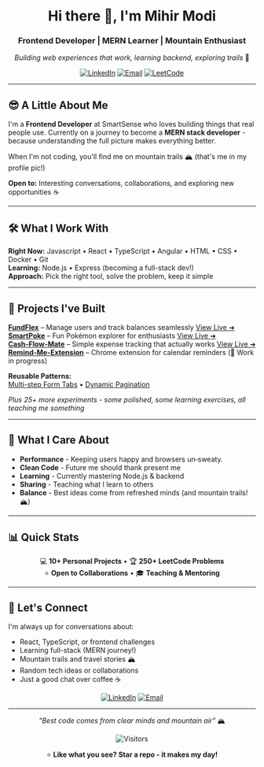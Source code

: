 <div align="center">

# Hi there 👋, I'm Mihir Modi

### Frontend Developer | MERN Learner | Mountain Enthusiast

*Building web experiences that work, learning backend, exploring trails* 🌄

[![LinkedIn](https://img.shields.io/badge/-Connect-0077B5?style=flat&logo=linkedin&logoColor=white)](https://www.linkedin.com/in/mihirmodi14/)
[![Email](https://img.shields.io/badge/-Say_Hello-D14836?style=flat&logo=gmail&logoColor=white)](mailto:modimihir960@gmail.com)
[![LeetCode](https://img.shields.io/badge/-250+_Solved-FFA116?style=flat&logo=leetcode&logoColor=black)](https://leetcode.com/mihir_modi)

</div>

---

## 😎 A Little About Me

I'm a **Frontend Developer** at SmartSense who loves building things that real people use. Currently on a journey to become a **MERN stack developer** - because understanding the full picture makes everything better.

When I'm not coding, you'll find me on mountain trails 🏔️ (that's me in my profile pic!)

**Open to:** Interesting conversations, collaborations, and exploring new opportunities ☕

---

## 🛠️ What I Work With

**Right Now:** Javascript • React • TypeScript • Angular • HTML • CSS • Docker • Git  
**Learning:** Node.js • Express (becoming a full-stack dev!)  
**Approach:** Pick the right tool, solve the problem, keep it simple

---

## 🎯 Projects I've Built

**[FundFlex](https://github.com/MihirModi14/FundFlex)** – Manage users and track balances seamlessly [View Live ➜](https://fundflex.netlify.app/)  
**[SmartPoke](https://github.com/MihirModi14/SmartPoke)** – Fun Pokémon explorer for enthusiasts [View Live ➜](https://smartpoke.netlify.app/)   
**[Cash-Flow-Mate](https://github.com/MihirModi14/Cash-Flow-Mate)** – Simple expense tracking that actually works [View Live ➜](https://cashflowmate.netlify.app/)   
**[Remind-Me-Extension](https://github.com/MihirModi14/Remind-Me-Extension)** – Chrome extension for calendar reminders (🚧 Work in progress) 

**Reusable Patterns:**  
[Multi-step Form Tabs](https://codesandbox.io/p/github/MihirModi14/vanilla-react-form-tabs) • [Dynamic Pagination](https://codesandbox.io/p/github/MihirModi14/vanilla-react-pagination)

*Plus 25+ more experiments - some polished, some learning exercises, all teaching me something*

---

## 🌟 What I Care About

- **Performance** - Keeping users happy and browsers un‑sweaty.
- **Clean Code** - Future me should thank present me  
- **Learning** - Currently mastering Node.js & backend
- **Sharing** - Teaching what I learn to others
- **Balance** - Best ideas come from refreshed minds (and mountain trails! 🏔️)

---

## 📊 Quick Stats

<div align="center">

💻 **10+ Personal Projects** • 🏆 **250+ LeetCode Problems**  
⭐ **Open to Collaborations** • 🎓 **Teaching & Mentoring**

</div>

---

## 💬 Let's Connect

I'm always up for conversations about:
- React, TypeScript, or frontend challenges
- Learning full-stack (MERN journey!)
- Mountain trails and travel stories 🏔️
- Random tech ideas or collaborations
- Just a good chat over coffee ☕

<div align="center">

[![LinkedIn](https://img.shields.io/badge/LinkedIn-Let's_Connect-0077B5?style=for-the-badge&logo=linkedin)](https://www.linkedin.com/in/mihirmodi14/)
[![Email](https://img.shields.io/badge/Email-Say_Hi-D14836?style=for-the-badge&logo=gmail)](mailto:modimihir960@gmail.com)

---

*"Best code comes from clear minds and mountain air"* 🏔️

![Visitors](https://komarev.com/ghpvc/?username=MihirModi14&color=blue&style=flat-square)

⭐ **Like what you see? Star a repo - it makes my day!**

</div>
